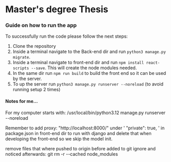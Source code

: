 # Master's degree Thesis

### Guide on how to run the app
To successfully run the code please follow the next steps:

1. Clone the repository
2. Inside a terminal navigate to the Back-end dir and run `python3 manage.py migrate`.
3. Inside a terminal navigate to front-end dir and run `npm install react-scripts --save`. This will create the node modules needed.
4. In the same dir run `npm run build` to build the front end so it can be used by the server.
5. To up the server run `python3 manage.py runserver --noreload` (to avoid running setup 2 times)


#### Notes for me...

For my computer starts with: /usr/local/bin/python3.12 manage.py runserver --noreload       

Remember to add proxy: "http://localhost:8000/" under ' "private": true, ' in package.json in front-end dir to run with django and delete that when developing the front-end so we skip the model init.


remove files that where pushed to origin before added to git ignore and noticed afterwards: git rm -r --cached node_modules